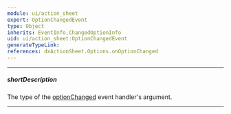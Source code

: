```yaml
---
module: ui/action_sheet
export: OptionChangedEvent
type: Object
inherits: EventInfo,ChangedOptionInfo
uid: ui/action_sheet:OptionChangedEvent
generateTypeLink: 
references: dxActionSheet.Options.onOptionChanged
---
```

---
##### shortDescription
The type of the [optionChanged]({basewidgetpath}/Events/#optionChanged) event handler's argument.

---
<!-- Description goes here -->